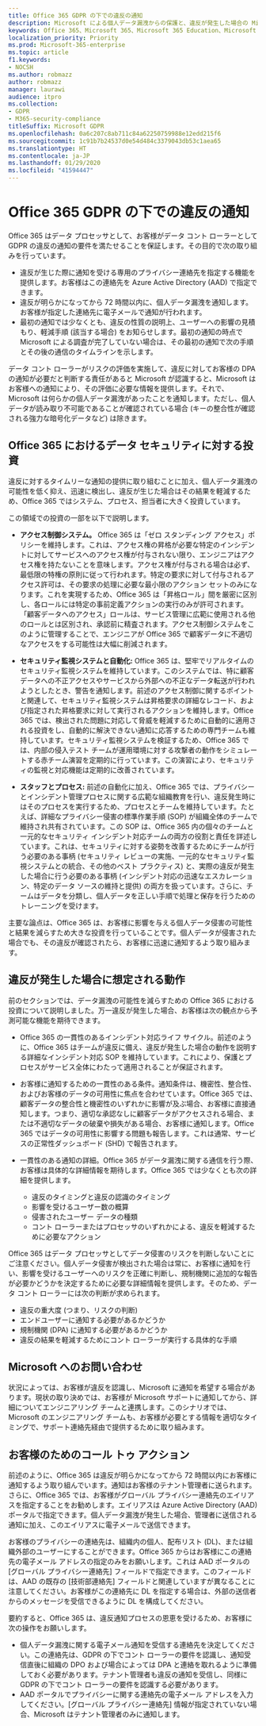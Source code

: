 ```yaml
---
title: Office 365 GDPR の下での違反の通知
description: Microsoft による個人データ漏洩からの保護と、違反が発生した場合の Microsoft による対応とユーザーへの通知
keywords: Office 365、Microsoft 365、Microsoft 365 Education、Microsoft 365 ドキュメント、GDPR
localization_priority: Priority
ms.prod: Microsoft-365-enterprise
ms.topic: article
f1.keywords:
- NOCSH
ms.author: robmazz
author: robmazz
manager: laurawi
audience: itpro
ms.collection:
- GDPR
- M365-security-compliance
titleSuffix: Microsoft GDPR
ms.openlocfilehash: 0a6c207c8ab711c84a62250759988e12edd215f6
ms.sourcegitcommit: 1c91b7b24537d0e54d484c3379043db53c1aea65
ms.translationtype: HT
ms.contentlocale: ja-JP
ms.lasthandoff: 01/29/2020
ms.locfileid: "41594447"
---
```

# <a name="office-365-breach-notification-under-the-gdpr"></a>Office 365 GDPR の下での違反の通知

Office 365 はデータ プロセッサとして、お客様がデータ コント ローラーとして GDPR の違反の通知の要件を満たせることを保証します。その目的で次の取り組みを行っています。

- 違反が生じた際に通知を受ける専用のプライバシー連絡先を指定する機能を提供します。お客様はこの連絡先を Azure Active Directory (AAD) で指定できます。
- 違反が明らかになってから 72 時間以内に、個人データ漏洩を通知します。お客様が指定した連絡先に電子メールで通知が行われます。
- 最初の通知では少なくとも、違反の性質の説明上、ユーザーへの影響の見積もり、軽減手順 (該当する場合) をお知らせします。最初の通知の時点で Microsoft による調査が完了していない場合は、その最初の通知で次の手順とその後の通信のタイムラインを示します。

データ コント ローラーがリスクの評価を実施して、違反に対してお客様の DPA の通知が必要だと判断する責任があると Microsoft が認識すると、Microsoft はお客様への通知により、その評価に必要な情報を提供します。それで、Microsoft は何らかの個人データ漏洩があったことを通知します。ただし、個人データが読み取り不可能であることが確認されている場合 (キーの整合性が確認される強力な暗号化データなど) は除きます。

## <a name="office-365-investments-in-data-security"></a>Office 365 におけるデータ セキュリティに対する投資

違反に対するタイムリーな通知の提供に取り組むことに加え、個人データ漏洩の可能性を低く抑え、迅速に検出し、違反が生じた場合はその結果を軽減するため、Office 365 ではシステム、プロセス、担当者に大きく投資しています。

この領域での投資の一部を以下で説明します。

- **アクセス制御システム。** Office 365 は「ゼロ スタンディング アクセス」ポリシーを維持します。これは、アクセス権の昇格が必要な特定のインシデントに対してサービスへのアクセス権が付与されない限り、エンジニアはアクセス権を持たないことを意味します。アクセス権が付与される場合は必ず、最低限の特権の原則に従って行われます。特定の要求に対して付与されるアクセス許可は、その要求の処理に必要な最小限のアクション セットのみになります。これを実現するため、Office 365 は「昇格ロール」間を厳密に区別し、各ロールには特定の事前定義アクションの実行のみが許可されます。「顧客データへのアクセス」ロールは、サービス管理に広範に使用される他のロールとは区別され、承認前に精査されます。アクセス制御システムをこのように管理することで、エンジニアが Office 365 で顧客データに不適切なアクセスをする可能性は大幅に削減されます。

- **セキュリティ監視システムと自動化:** Office 365 は、堅牢でリアルタイムのセキュリティ監視システムを維持しています。このシステムでは、特に顧客データへの不正アクセスやサービスから外部への不正なデータ転送が行われようとしたとき、警告を通知します。前述のアクセス制御に関するポイントと関連して、セキュリティ監視システムは昇格要求の詳細なレコード、および指定された昇格要求に対して実行されるアクションを維持します。Office 365 では、検出された問題に対応して脅威を軽減するために自動的に適用される投資をし、自動的に解決できない通知に応答するための専門チームも維持しています。セキュリティ監視システムを検証するため、Office 365 では、内部の侵入テスト チームが運用環境に対する攻撃者の動作をシミュレートする赤チーム演習を定期的に行っています。この演習により、セキュリティの監視と対応機能は定期的に改善されています。

- **スタッフとプロセス:** 前述の自動化に加え、Office 365 では、プライバシーとインシデント管理プロセスに関する広範な組織教育を行い、違反発生時にはそのプロセスを実行するため、プロセスとチームを維持しています。たとえば、詳細なプライバシー侵害の標準作業手順 (SOP) が組織全体のチームで維持され共有されています。この SOP は、Office 365 内の個々のチームと一元的なセキュリティ インシデント対応チームの両方の役割と責任を詳述しています。これは、セキュリティに対する姿勢を改善するためにチームが行う必要のある事柄 (セキュリティ レビューの実施、一元的なセキュリティ監視システムとの統合、その他のベスト プラクティス) と、実際の違反が発生した場合に行う必要のある事柄 (インシデント対応の迅速なエスカレーション、特定のデータ ソースの維持と提供) の両方を扱っています。さらに、チームはデータを分類し、個人データを正しい手順で処理と保存を行うためのトレーニングを受けます。

主要な論点は、Office 365 は、お客様に影響を与える個人データ侵害の可能性と結果を減らすため大きな投資を行っていることです。個人データが侵害された場合でも、その違反が確認されたら、お客様に迅速に通知するよう取り組みます。

## <a name="what-to-expect-in-the-event-of-breach"></a>違反が発生した場合に想定される動作

前のセクションでは、データ漏洩の可能性を減らすための Office 365 における投資について説明しました。万一違反が発生した場合、お客様は次の観点から予測可能な機能を期待できます。

- Office 365 の一貫性のあるインシデント対応ライフ サイクル。前述のように、Office 365 はチームが違反に備え、違反が発生した場合の動作を説明する詳細なインシデント対応 SOP を維持しています。これにより、保護とプロセスがサービス全体にわたって適用されることが保証されます。

- お客様に通知するための一貫性のある条件。通知条件は、機密性、整合性、およびお客様のデータの可用性に焦点を合わせています。Office 365 では、顧客データの整合性と機密性のいずれかに影響が及ぶ場合、お客様に直接通知します。つまり、適切な承認なしに顧客データがアクセスされる場合、または不適切なデータの破棄や損失がある場合、お客様に通知します。Office 365 ではデータの可用性に影響する問題も報告します。これは通常、サービスの正常性ダッシュボード (SHD) で報告されます。

- 一貫性のある通知の詳細。Office 365 がデータ漏洩に関する通信を行う際、お客様は具体的な詳細情報を期待します。Office 365 では少なくとも次の詳細を提供します。

    - 違反のタイミングと違反の認識のタイミング
    - 影響を受けるユーザー数の概算
    - 侵害されたユーザー データの種類
    - コント ローラーまたはプロセッサのいずれかによる、違反を軽減するために必要なアクション

Office 365 はデータ プロセッサとしてデータ侵害のリスクを判断しないことにご注意ください。個人データ侵害が検出された場合は常に、お客様に通知を行い、影響を受けるユーザーへのリスクを正確に判断し、規制機関に追加的な報告が必要かどうかを決定するために必要な詳細情報を提供します。そのため、データ コント ローラーには次の判断が求められます。

- 違反の重大度 (つまり、リスクの判断)
- エンドユーザーに通知する必要があるかどうか
- 規制機関 (DPA) に通知する必要があるかどうか
- 違反の結果を軽減するためにコント ローラーが実行する具体的な手順

## <a name="contacting-microsoft"></a>Microsoft へのお問い合わせ

状況によっては、お客様が違反を認識し、Microsoft に通知を希望する場合があります。現状の取り決めでは、お客様が Microsoft サポートに通知してから、詳細についてエンジニアリング チームと連携します。このシナリオでは、Microsoft のエンジニアリング チームも、お客様が必要とする情報を適切なタイミングで、サポート連絡先経由で提供するために取り組みます。

## <a name="call-to-action-for-customers"></a>お客様のためのコール トゥ アクション

前述のように、Office 365 は違反が明らかになってから 72 時間以内にお客様に通知するよう取り組んでいます。通知はお客様のテナント管理者に送られます。さらに、Office 365 では、お客様がグローバル プライバシー連絡先のエイリアスを指定することをお勧めします。エイリアスは Azure Active Directory (AAD) ポータルで指定できます。個人データ漏洩が発生した場合、管理者に送信される通知に加え、このエイリアスに電子メールで送信できます。

お客様のプライバシーの連絡先は、組織内の個人、配布リスト (DL)、または組織外部のユーザーにすることができます。Office 365 からはお客様にこの連絡先の電子メール アドレスの指定のみをお願いします。これは AAD ポータルの [グローバル プライバシー連絡先] フィールドで指定できます。このフィールドは、AAD の既存の [技術部連絡先] フィールドと関連していますが異なることに注意してください。お客様がこの連絡先に DL を指定する場合は、外部の送信者からのメッセージを受信できるように DL を構成してください。

要約すると、Office 365 は、違反通知プロセスの恩恵を受けるため、お客様に次の操作をお願いします。

- 個人データ漏洩に関する電子メール通知を受信する連絡先を決定してください。この連絡先は、GDPR の下でコント ローラーの要件を認識し、通知受信直後に組織の DPO および場合によっては DPA と連絡を取れるように準備しておく必要があります。テナント管理者も違反の通知を受信し、同様に GDPR の下でコント ローラーの要件を認識する必要があります。
- AAD ポータルでプライバシーに関する連絡先の電子メール アドレスを入力してください。[グローバル プライバシー連絡先] 情報が指定されていない場合、Microsoft はテナント管理者のみに通知します。